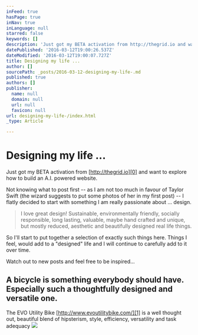 ```yaml
---
inFeed: true
hasPage: true
inNav: true
inLanguage: null
starred: false
keywords: []
description: 'Just got my BETA activation from http://thegrid.io and want to explore how to build an A.I. powered website. '
datePublished: '2016-03-12T19:00:26.537Z'
dateModified: '2016-03-12T19:00:07.727Z'
title: Designing my life ...
author: []
sourcePath: _posts/2016-03-12-designing-my-life-.md
published: true
authors: []
publisher:
  name: null
  domain: null
  url: null
  favicon: null
url: designing-my-life-/index.html
_type: Article

---
```

# Designing my life ...

Just got my BETA activation from [http://thegrid.io][0] and want to explore how to build an A.I. powered website. 

Not knowing what to post first -- as I am not too much in favour of Taylor Swift (the wizard suggests to put some photos of her in my first post) -- I flatly decided to start with something I am really passionate about ... design. 
> 
> I love great design! Sustainable, environmentally friendly, socially responsible, long lasting, valuable, maybe hand crafted and unique, but mostly reduced, aesthetic and beautifully designed real life things.

So I'll start to put together a selection of exactly such things here. Things I feel, would add to a "designed" life and I will continue to carefully add to it over time.

Watch out to new posts and feel free to be inspired...

## A bicycle is something everybody should have. Especially such a thoughtfully designed and versatile one.

The EVO Utility Bike [http://www.evoutilitybike.com/][1] is a well thought out, beautiful blend of hipsterism, style, efficiency, versatility and task adequacy[][1]
![](https://the-grid-user-content.s3-us-west-2.amazonaws.com/050e7426-92d9-4671-823f-944fb94ab25d.jpg)

[0]: http://thegrid.io/
[1]: http://www.evoutilitybike.com/